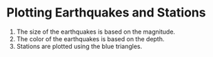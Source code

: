 # Plotting Earthquakes and Stations 
1. The size of the earthquakes is based on the magnitude.
2. The color of the earthquakes is based on the depth.
3. Stations are plotted using the blue triangles.

